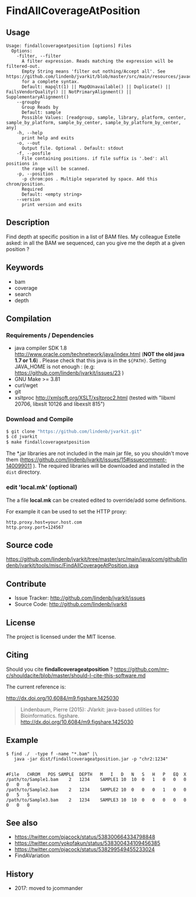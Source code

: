 # FindAllCoverageAtPosition


## Usage

```
Usage: findallcoverageatposition [options] Files
  Options:
    -filter, --filter
      A filter expression. Reads matching the expression will be filtered-out. 
      Empty String means 'filter out nothing/Accept all'. See https://github.com/lindenb/jvarkit/blob/master/src/main/resources/javacc/com/github/lindenb/jvarkit/util/bio/samfilter/SamFilterParser.jj 
      for a complete syntax.
      Default: mapqlt(1) || MapQUnavailable() || Duplicate() || FailsVendorQuality() || NotPrimaryAlignment() || SupplementaryAlignment()
    --groupby
      Group Reads by
      Default: sample
      Possible Values: [readgroup, sample, library, platform, center, sample_by_platform, sample_by_center, sample_by_platform_by_center, any]
    -h, --help
      print help and exits
    -o, --out
      Output file. Optional . Default: stdout
    -f, --posfile
      File containing positions. if file suffix is '.bed': all positions in 
      the range will be scanned.
    -p, --position
      -p chrom:pos . Multiple separated by space. Add this chrom/position. 
      Required 
      Default: <empty string>
    --version
      print version and exits

```


## Description

Find depth at specific position in a list of BAM files. My colleague Estelle asked: in all the BAM we sequenced, can you give me the depth at a given position ?


## Keywords

 * bam
 * coverage
 * search
 * depth


## Compilation

### Requirements / Dependencies

* java compiler SDK 1.8 http://www.oracle.com/technetwork/java/index.html (**NOT the old java 1.7 or 1.6**) . Please check that this java is in the `${PATH}`. Setting JAVA_HOME is not enough : (e.g: https://github.com/lindenb/jvarkit/issues/23 )
* GNU Make >= 3.81
* curl/wget
* git
* xsltproc http://xmlsoft.org/XSLT/xsltproc2.html (tested with "libxml 20706, libxslt 10126 and libexslt 815")


### Download and Compile

```bash
$ git clone "https://github.com/lindenb/jvarkit.git"
$ cd jvarkit
$ make findallcoverageatposition
```

The *.jar libraries are not included in the main jar file, so you shouldn't move them (https://github.com/lindenb/jvarkit/issues/15#issuecomment-140099011 ).
The required libraries will be downloaded and installed in the `dist` directory.

### edit 'local.mk' (optional)

The a file **local.mk** can be created edited to override/add some definitions.

For example it can be used to set the HTTP proxy:

```
http.proxy.host=your.host.com
http.proxy.port=124567
```
## Source code 

https://github.com/lindenb/jvarkit/tree/master/src/main/java/com/github/lindenb/jvarkit/tools/misc/FindAllCoverageAtPosition.java

## Contribute

- Issue Tracker: http://github.com/lindenb/jvarkit/issues
- Source Code: http://github.com/lindenb/jvarkit

## License

The project is licensed under the MIT license.

## Citing

Should you cite **findallcoverageatposition** ? https://github.com/mr-c/shouldacite/blob/master/should-I-cite-this-software.md

The current reference is:

http://dx.doi.org/10.6084/m9.figshare.1425030

> Lindenbaum, Pierre (2015): JVarkit: java-based utilities for Bioinformatics. figshare.
> http://dx.doi.org/10.6084/m9.figshare.1425030

 
## Example

```
$ find ./  -type f -name "*.bam" |\
   java -jar dist/findallcoverageatposition.jar -p "chr2:1234" 


#File   CHROM   POS SAMPLE  DEPTH   M   I   D   N   S   H   P   EQ  X
/path/to/Sample1.bam    2   1234    SAMPLE1 10  10  0   1   0   0   0   0   0   0
/path/to/Sample2.bam    2   1234    SAMPLE2 10  0   0   0   1   0   0   0   5   5
/path/to/Sample3.bam    2   1234    SAMPLE3 10  10  0   0   0   0   0   0   0   0
```

## See also

 * https://twitter.com/pjacock/status/538300664334798848
 * https://twitter.com/yokofakun/status/538300434109456385
 * https://twitter.com/pjacock/status/538299549455233024
 * FindAVariation

## History

 * 2017: moved to jcommander



